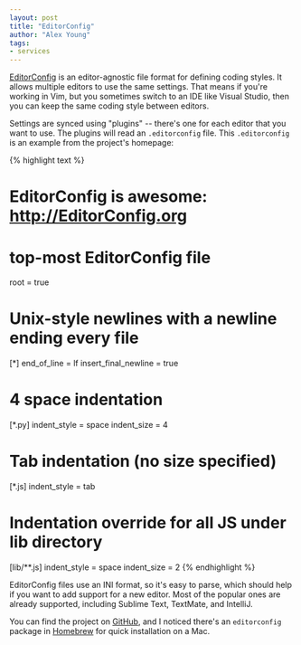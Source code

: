 ```yaml
---
layout: post
title: "EditorConfig"
author: "Alex Young"
tags: 
- services
---
```


[EditorConfig](http://editorconfig.org/) is an editor-agnostic file format for defining coding styles.  It allows multiple editors to use the same settings.  That means if you're working in Vim, but you sometimes switch to an IDE like Visual Studio, then you can keep the same coding style between editors.

Settings are synced using "plugins" -- there's one for each editor that you want to use.  The plugins will read an `.editorconfig` file.  This `.editorconfig` is an example from the project's homepage:

{% highlight text %}
# EditorConfig is awesome: http://EditorConfig.org

# top-most EditorConfig file
root = true

# Unix-style newlines with a newline ending every file
[*]
end_of_line = lf
insert_final_newline = true

# 4 space indentation
[*.py]
indent_style = space
indent_size = 4

# Tab indentation (no size specified)
[*.js]
indent_style = tab

# Indentation override for all JS under lib directory
[lib/**.js]
indent_style = space
indent_size = 2
{% endhighlight %}

EditorConfig files use an INI format, so it's easy to parse, which should help if you want to add support for a new editor.  Most of the popular ones are already supported, including Sublime Text, TextMate, and IntelliJ.

You can find the project on [GitHub](https://github.com/editorconfig/), and I noticed there's an `editorconfig` package in [Homebrew](http://brew.sh/) for quick installation on a Mac.
